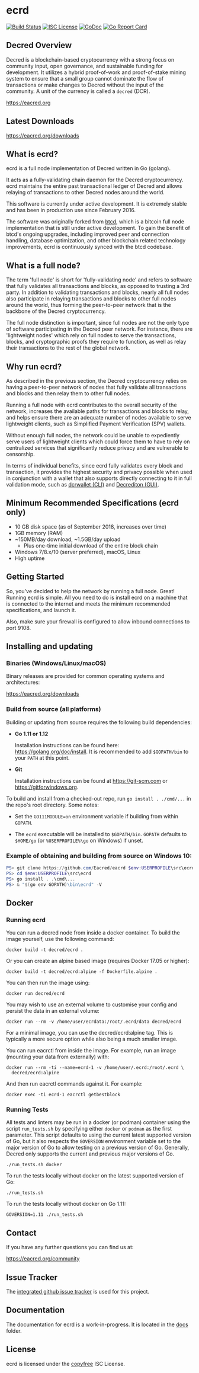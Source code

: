 ecrd
====

[![Build Status](https://github.com/Eacred/eacrd/workflows/Build%20and%20Test/badge.svg)](https://github.com/Eacred/eacrd/actions)
[![ISC License](https://img.shields.io/badge/license-ISC-blue.svg)](http://copyfree.org)
[![GoDoc](https://img.shields.io/badge/godoc-reference-blue.svg)](https://godoc.org/github.com/Eacred/eacrd)
[![Go Report Card](https://goreportcard.com/badge/github.com/Eacred/eacrd)](https://goreportcard.com/report/github.com/Eacred/eacrd)

## Decred Overview

Decred is a blockchain-based cryptocurrency with a strong focus on community
input, open governance, and sustainable funding for development. It utilizes a
hybrid proof-of-work and proof-of-stake mining system to ensure that a small
group cannot dominate the flow of transactions or make changes to Decred without
the input of the community.  A unit of the currency is called a `decred` (DCR).

https://eacred.org

## Latest Downloads

https://eacred.org/downloads

## What is ecrd?

ecrd is a full node implementation of Decred written in Go (golang).

It acts as a fully-validating chain daemon for the Decred cryptocurrency.  ecrd
maintains the entire past transactional ledger of Decred and allows relaying of
transactions to other Decred nodes around the world.

This software is currently under active development.  It is extremely stable and
has been in production use since February 2016.

The software was originally forked from [btcd](https://github.com/btcsuite/btcd),
which is a bitcoin full node implementation that is still under active
development.  To gain the benefit of btcd's ongoing upgrades, including improved
peer and connection handling, database optimization, and other blockchain
related technology improvements, ecrd is continuously synced with the btcd
codebase.

## What is a full node?

The term 'full node' is short for 'fully-validating node' and refers to software
that fully validates all transactions and blocks, as opposed to trusting a 3rd
party.  In addition to validating transactions and blocks, nearly all full nodes
also participate in relaying transactions and blocks to other full nodes around
the world, thus forming the peer-to-peer network that is the backbone of the
Decred cryptocurrency.

The full node distinction is important, since full nodes are not the only type
of software participating in the Decred peer network. For instance, there are
'lightweight nodes' which rely on full nodes to serve the transactions, blocks,
and cryptographic proofs they require to function, as well as relay their
transactions to the rest of the global network.

## Why run ecrd?

As described in the previous section, the Decred cryptocurrency relies on having
a peer-to-peer network of nodes that fully validate all transactions and blocks
and then relay them to other full nodes.

Running a full node with ecrd contributes to the overall security of the
network, increases the available paths for transactions and blocks to relay,
and helps ensure there are an adequate number of nodes available to serve
lightweight clients, such as Simplified Payment Verification (SPV) wallets.

Without enough full nodes, the network could be unable to expediently serve
users of lightweight clients which could force them to have to rely on
centralized services that significantly reduce privacy and are vulnerable to
censorship.

In terms of individual benefits, since ecrd fully validates every block and
transaction, it provides the highest security and privacy possible when used in
conjunction with a wallet that also supports directly connecting to it in full
validation mode, such as [dcrwallet (CLI)](https://github.com/Eacred/eacrwallet)
and [Decrediton (GUI)](https://github.com/Eacred/decrediton).

## Minimum Recommended Specifications (ecrd only)

* 10 GB disk space (as of September 2018, increases over time)
* 1GB memory (RAM)
* ~150MB/day download, ~1.5GB/day upload
  * Plus one-time initial download of the entire block chain
* Windows 7/8.x/10 (server preferred), macOS, Linux
* High uptime

## Getting Started

So, you've decided to help the network by running a full node.  Great!  Running
ecrd is simple.  All you need to do is install ecrd on a machine that is
connected to the internet and meets the minimum recommended specifications, and
launch it.

Also, make sure your firewall is configured to allow inbound connections to port
9108.

<a name="Installation" />

## Installing and updating

### Binaries (Windows/Linux/macOS)

Binary releases are provided for common operating systems and architectures:

https://eacred.org/downloads

### Build from source (all platforms)

Building or updating from source requires the following build dependencies:

- **Go 1.11 or 1.12**

  Installation instructions can be found here: https://golang.org/doc/install.
  It is recommended to add `$GOPATH/bin` to your `PATH` at this point.

- **Git**

  Installation instructions can be found at https://git-scm.com or
  https://gitforwindows.org.

To build and install from a checked-out repo, run `go install . ./cmd/...` in
the repo's root directory.  Some notes:

* Set the `GO111MODULE=on` environment variable if building from within
  `GOPATH`.

* The `ecrd` executable will be installed to `$GOPATH/bin`.  `GOPATH`
  defaults to `$HOME/go` (or `%USERPROFILE%\go` on Windows) if unset.


### Example of obtaining and building from source on Windows 10:

```PowerShell
PS> git clone https://github.com/Eacred/eacrd $env:USERPROFILE\src\ecrd
PS> cd $env:USERPROFILE\src\ecrd
PS> go install . .\cmd\...
PS> & "$(go env GOPATH)\bin\ecrd" -V

```

## Docker

### Running ecrd

You can run a decred node from inside a docker container.  To build the image
yourself, use the following command:

```
docker build -t decred/ecrd .
```

Or you can create an alpine based image (requires Docker 17.05 or higher):

```
docker build -t decred/ecrd:alpine -f Dockerfile.alpine .
```

You can then run the image using:

```
docker run decred/ecrd
```

You may wish to use an external volume to customise your config and persist the
data in an external volume:

```
docker run --rm -v /home/user/ecrdata:/root/.ecrd/data decred/ecrd
```

For a minimal image, you can use the decred/ecrd:alpine tag.  This is typically
a more secure option while also being a much smaller image.

You can run eacrctl from inside the image.  For example, run an image (mounting
your data from externally) with:

```
docker run --rm -ti --name=ecrd-1 -v /home/user/.ecrd:/root/.ecrd \
  decred/ecrd:alpine
```

And then run eacrctl commands against it.  For example:

```
docker exec -ti ecrd-1 eacrctl getbestblock
```

### Running Tests

All tests and linters may be run in a docker (or podman) container using the
script `run_tests.sh` by specifying either `docker` or `podman` as the first
parameter.  This script defaults to using the current latest supported version
of Go, but it also respects the `GOVERSION` environment variable set to the
major version of Go to allow testing on a previous version of Go.  Generally,
Decred only supports the current and previous major versions of Go.

```
./run_tests.sh docker
```

To run the tests locally without docker on the latest supported version of Go:

```
./run_tests.sh
```

To run the tests locally without docker on Go 1.11:

```
GOVERSION=1.11 ./run_tests.sh
```

## Contact

If you have any further questions you can find us at:

https://eacred.org/community

## Issue Tracker

The [integrated github issue tracker](https://github.com/Eacred/eacrd/issues)
is used for this project.

## Documentation

The documentation for ecrd is a work-in-progress.  It is located in the
[docs](https://github.com/Eacred/eacrd/tree/master/docs) folder.

## License

ecrd is licensed under the [copyfree](http://copyfree.org) ISC License.
